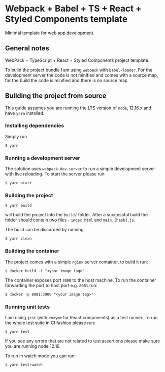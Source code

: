 # Webpack + Babel + TS + React + Styled Components template

Minimal template for web app development.

## General notes

WebPack + TypeScript + React + Styled Components project template.

To build the project bundle I am using `webpack` with `babel-loader`. For the development server the code is not minified and comes with a source map, for the build the code is minified and there is no source map.

## Building the project from source

This guide assumes you are running the LTS version of `node`, 12.16.x and have `yarn` installed.

### Installing dependencies

Simply run

`$ yarn`

### Running a development server

The solution uses `webpack-dev-server` to run a simple development server with live reloading. To start the server please run

`$ yarn start`

### Building the project

`$ yarn build`

will build the project into the `build/` folder. After a successful build the folder should contain two files - `index.html` and `main.[hash].js`.

The build can be discarded by running

`$ yarn clean`

### Building the container

The project comes with a simple `nginx` server container, to build it run:

`$ docker build -t "<your image tag>" .`

The container exposes port `3000` to the host machine. To run the container forwarding the port to host port e.g. `8081` run:

`$ docker -p 8081:3000 "<your image tag>"`

### Running unit tests

I am using `jest` (with `enzyme` for React components) as a test runner. To run the whole test suite in CI fashion please run:

`$ yarn test`

If you see any errors that are not related to test assertions please make sure you are running node 12.16.

To run in watch mode you can run:

`$ yarn test:watch`